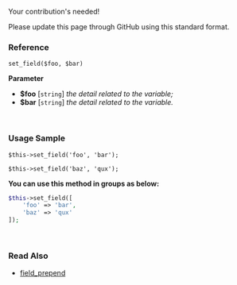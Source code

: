 Your contribution's needed!

Please update this page through GitHub using this standard format.

### Reference
`set_field($foo, $bar)`

**Parameter**
* **$foo** [`string`] *the detail related to the variable;*
* **$bar** [`string`] *the detail related to the variable.*

&nbsp;

### Usage Sample
`$this->set_field('foo', 'bar');`

`$this->set_field('baz', 'qux');`

**You can use this method in groups as below:**
```php
$this->set_field([
    'foo' => 'bar',
    'baz' => 'qux'
]);
```

&nbsp;

### Read Also
* [field_prepend](./field_prepend)
